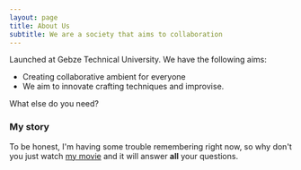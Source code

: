 ```yaml
---
layout: page
title: About Us
subtitle: We are a society that aims to collaboration
---
```


Launched at Gebze Technical University. We have the following aims:

- Creating collaborative ambient for everyone
- We aim to innovate crafting techniques and improvise.

What else do you need?

### My story

To be honest, I'm having some trouble remembering right now, so why don't you just watch [my movie](https://en.wikipedia.org/wiki/The_Princess_Bride_%28film%29) and it will answer **all** your questions.

